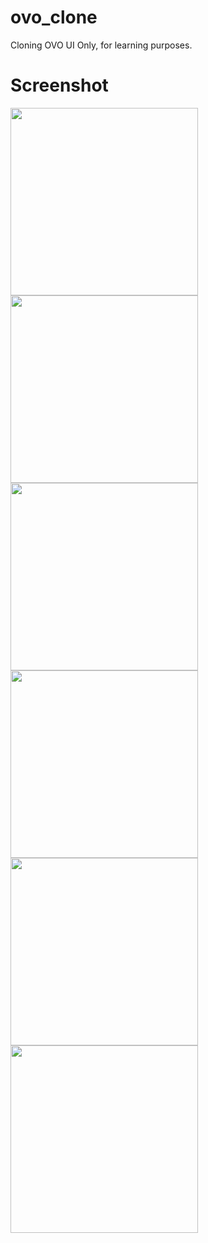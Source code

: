 # ovo_clone

Cloning OVO UI Only, for learning purposes.

# Screenshot

<img src="https://github.com/ptrjs/ovo_clone/assets/34370936/d9228246-dc59-4715-a5b9-ab09d7ce0d54" width="300">
<img src="https://github.com/ptrjs/ovo_clone/assets/34370936/f6cd2dec-946e-49b9-b3b0-751eb3e3c83b" width="300">
<img src="https://github.com/ptrjs/ovo_clone/assets/34370936/e44918b8-c982-45d3-a4b9-efb6387d7486" width="300">
<img src="https://github.com/ptrjs/ovo_clone/assets/34370936/6c6d5e0f-42a5-4664-9d59-79422e9c9916" width="300">
<img src="https://github.com/ptrjs/ovo_clone/assets/34370936/a3073ded-ca80-4c3a-8f79-858c975c72b2" width="300">
<img src="https://github.com/ptrjs/ovo_clone/assets/34370936/ae534915-7bba-48ad-845f-49425969a42f" width="300">


